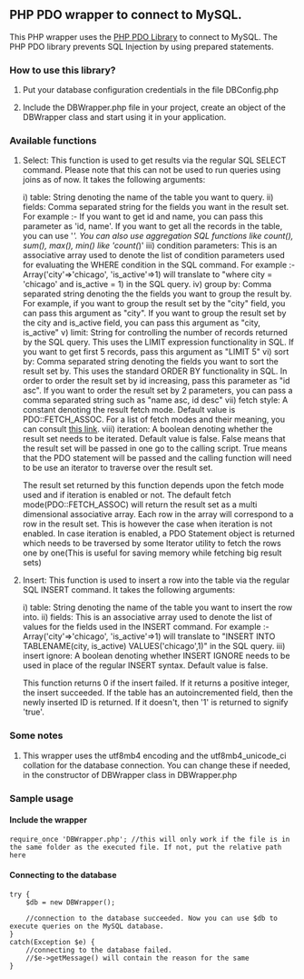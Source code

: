 ## PHP PDO wrapper to connect to MySQL.

This PHP wrapper uses the [PHP PDO Library](http://php.net/manual/en/book.pdo.php) to connect to MySQL. The PHP PDO library prevents SQL Injection by using prepared statements.

### How to use this library?

1) Put your database configuration credentials in the file DBConfig.php

2) Include the DBWrapper.php file in your project, create an object of the DBWrapper class and start using it in your application.

### Available functions

1) Select: This function is used to get results via the regular SQL SELECT command. Please note that this can not be used to run queries using joins as of now. It takes the following arguments:

    i) table: String denoting the name of the table you want to query.
    ii) fields: Comma separated string for the fields you want in the result set. For example :- If you want to get id and name, you can pass this parameter as 'id, name'. If you want to get all the records in the table, you can use '*'. You can also use aggregation SQL functions like count(), sum(), max(), min() like 'count(*)'
    iii) condition parameters: This is an associative array used to denote the list of condition parameters used for evaluating the WHERE condition in the SQL command. For example :- Array('city'=>'chicago', 'is_active'=>1) will translate to "where city = 'chicago' and is_active = 1) in the SQL query.
    iv) group by: Comma separated string denoting the the fields you want to group the result by. For example, if you want to group the result set by the "city" field, you can pass this argument as "city". If you want to group the result set by the city and is_active field, you can pass this argument as "city, is_active"
    v) limit: String for controlling the number of records returned by the SQL query. This uses the LIMIT expression functionality in SQL. If you want to get first 5 records, pass this argument as "LIMIT 5"
    vi) sort by: Comma separated string denoting the fields you want to sort the result set by. This uses the standard ORDER BY functionality in SQL. In order to order the result set by id increasing, pass this parameter as "id asc". If you want to order the result set by 2 parameters, you can pass a comma separated string such as "name asc, id desc"
    vii) fetch style: A constant denoting the result fetch mode. Default value is PDO::FETCH_ASSOC. For a list of fetch modes and their meaning, you can consult [this link](http://php.net/manual/en/pdostatement.fetch.php).
    viii) iteration: A boolean denoting whether the result set needs to be iterated. Default value is false. False means that the result set will be passed in one go to the calling script. True means that the PDO statement will be passed and the calling function will need to be use an iterator to traverse over the result set.
    
    The result set returned by this function depends upon the fetch mode used and if iteration is enabled or not. The default fetch mode(PDO::FETCH_ASSOC) will return the result set as a multi dimensional associative array. Each row in the array will correspond to a row in the result set. This is however the case when iteration is not enabled. In case iteration is enabled, a PDO Statement object is returned which needs to be traversed by some Iterator utility to fetch the rows one by one(This is useful for saving memory while fetching big result sets)
    
2) Insert: This function is used to insert a row into the table via the regular SQL INSERT command. It takes the following arguments:

    i) table: String denoting the name of the table you want to insert the row into.
    ii) fields: This is an associative array used to denote the list of values for the fields used in the INSERT command. For example :- Array('city'=>'chicago', 'is_active'=>1) will translate to "INSERT INTO TABLENAME(city, is_active) VALUES('chicago',1)" in the SQL query.
    iii) insert ignore: A boolean denoting whether INSERT IGNORE needs to be used in place of the regular INSERT syntax. Default value is false.
    
    This function returns 0 if the insert failed. If it returns a positive integer, the insert succeeded. If the table has an autoincremented field, then the newly inserted ID is returned. If it doesn't, then '1' is returned to signify 'true'.

### Some notes

1) This wrapper uses the utf8mb4 encoding and the utf8mb4_unicode_ci collation for the database connection. You can change these if needed, in the constructor of DBWrapper class in DBWrapper.php

### Sample usage

#### Include the wrapper

```
require_once 'DBWrapper.php'; //this will only work if the file is in the same folder as the executed file. If not, put the relative path here
```

#### Connecting to the database

```
try {
    $db = new DBWrapper();

    //connection to the database succeeded. Now you can use $db to execute queries on the MySQL database.
}
catch(Exception $e) {
    //connecting to the database failed.
    //$e->getMessage() will contain the reason for the same
}
```
